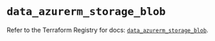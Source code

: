 # `data_azurerm_storage_blob`

Refer to the Terraform Registry for docs: [`data_azurerm_storage_blob`](https://registry.terraform.io/providers/hashicorp/azurerm/4.43.0/docs/data-sources/storage_blob).
